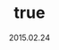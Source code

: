 ---
wip: "True"
id: "9900"
title:
  de: "Schatzkarte aus der Thorne-Ära"
  en: "Thorne Dynasty Map"
  fr: "Carte de la dynastie des Thorne"
  ja: "ソーン朝時代の地図"
layout: treasuremap
page_type: guide
categories: "treasuremap"
instanceType: "treasuremap"
date: "2015.02.24"
patchNumber: "2.51"
patchName: "The Gold Saucer"
expac: "arr"
image: "/assets/img/content/klassen/Chocobo.webp"
terms:
    - term: "TreasureMaps"
    - term: "The Gold Saucer"
sortid: 8
order: 8
plvl: 50
slug: "schatzkarte_aus_der_thorne_aera"
maxpartysize: 1
zones:
  - zonename: "Central Shroud"
    fullimage: "/assets/img/treasuremaps/Schatzkarte aus der Thorne-Ära/Tiefer Wald/Tiefer Wald.webp"
    subimage:
      - "/assets/img/treasuremaps/Schatzkarte aus der Thorne-Ära/Tiefer Wald/A.webp"
      - "/assets/img/treasuremaps/Schatzkarte aus der Thorne-Ära/Tiefer Wald/B.webp"
  - zonename: "East Shroud"
    fullimage: "/assets/img/treasuremaps/Schatzkarte aus der Thorne-Ära/Ostwald/Ostwald.webp"
    subimage:
      - "/assets/img/treasuremaps/Schatzkarte aus der Thorne-Ära/Ostwald/A.webp"
      - "/assets/img/treasuremaps/Schatzkarte aus der Thorne-Ära/Ostwald/B.webp"
  - zonename: "South Shroud"
    fullimage: "/assets/img/treasuremaps/Schatzkarte aus der Thorne-Ära/Südwald/Südwald.webp"
    subimage:
      - "/assets/img/treasuremaps/Schatzkarte aus der Thorne-Ära/Südwald/A.webp"
      - "/assets/img/treasuremaps/Schatzkarte aus der Thorne-Ära/Südwald/B.webp"
  - zonename: "North Shroud"
    fullimage: "/assets/img/treasuremaps/Schatzkarte aus der Thorne-Ära/Nordwald/Nordwald.webp"
    subimage:
      - "/assets/img/treasuremaps/Schatzkarte aus der Thorne-Ära/Nordwald/A.webp"
      - "/assets/img/treasuremaps/Schatzkarte aus der Thorne-Ära/Nordwald/B.webp"
  - zonename: "Middle La Noscea"
    fullimage: "/assets/img/treasuremaps/Schatzkarte aus der Thorne-Ära/Zentrales La Noscea/Zentrales La Noscea.webp"
    subimage:
      - "/assets/img/treasuremaps/Schatzkarte aus der Thorne-Ära/Zentrales La Noscea/A.webp"
      - "/assets/img/treasuremaps/Schatzkarte aus der Thorne-Ära/Zentrales La Noscea/B.webp"
  - zonename: "Lower La Noscea"
    fullimage: "/assets/img/treasuremaps/Schatzkarte aus der Thorne-Ära/Unteres La Noscea/Unteres La Noscea.webp"
    subimage:
      - "/assets/img/treasuremaps/Schatzkarte aus der Thorne-Ära/Unteres La Noscea/A.webp"
      - "/assets/img/treasuremaps/Schatzkarte aus der Thorne-Ära/Unteres La Noscea/B.webp"
  - zonename: "Eastern La Noscea"
    fullimage: "/assets/img/treasuremaps/Schatzkarte aus der Thorne-Ära/Östliches La Noscea/Östliches La Noscea.webp"
    subimage:
      - "/assets/img/treasuremaps/Schatzkarte aus der Thorne-Ära/Östliches La Noscea/A.webp"
      - "/assets/img/treasuremaps/Schatzkarte aus der Thorne-Ära/Östliches La Noscea/B.webp"
  - zonename: "Western La Noscea"
    fullimage: "/assets/img/treasuremaps/Schatzkarte aus der Thorne-Ära/Westliches La Noscea/Westliches La Noscea.webp"
    subimage:
      - "/assets/img/treasuremaps/Schatzkarte aus der Thorne-Ära/Westliches La Noscea/A.webp"
      - "/assets/img/treasuremaps/Schatzkarte aus der Thorne-Ära/Westliches La Noscea/B.webp"
  - zonename: "Upper La Noscea"
    fullimage: "/assets/img/treasuremaps/Schatzkarte aus der Thorne-Ära/Oberes La Noscea/Oberes La Noscea.webp"
    subimage:
      - "/assets/img/treasuremaps/Schatzkarte aus der Thorne-Ära/Oberes La Noscea/A.webp"
      - "/assets/img/treasuremaps/Schatzkarte aus der Thorne-Ära/Oberes La Noscea/B.webp"
  - zonename: "Outer La Noscea"
    fullimage: "/assets/img/treasuremaps/Schatzkarte aus der Thorne-Ära/Äußeres La Noscea/Äußeres La Noscea.webp"
    subimage:
      - "/assets/img/treasuremaps/Schatzkarte aus der Thorne-Ära/Äußeres La Noscea/A.webp"
      - "/assets/img/treasuremaps/Schatzkarte aus der Thorne-Ära/Äußeres La Noscea/B.webp"
  - zonename: "Western Thanalan"
    fullimage: "/assets/img/treasuremaps/Schatzkarte aus der Thorne-Ära/Westliches Thanalan/Westliches Thanalan.webp"
    subimage:
      - "/assets/img/treasuremaps/Schatzkarte aus der Thorne-Ära/Westliches Thanalan/A.webp"
      - "/assets/img/treasuremaps/Schatzkarte aus der Thorne-Ära/Westliches Thanalan/B.webp"
  - zonename: "Central Thanalan"
    fullimage: "/assets/img/treasuremaps/Schatzkarte aus der Thorne-Ära/Zentrales Thanalan/Zentrales Thanalan.webp"
    subimage:
      - "/assets/img/treasuremaps/Schatzkarte aus der Thorne-Ära/Zentrales Thanalan/A.webp"
      - "/assets/img/treasuremaps/Schatzkarte aus der Thorne-Ära/Zentrales Thanalan/B.webp"
  - zonename: "Eastern Thanalan"
    fullimage: "/assets/img/treasuremaps/Schatzkarte aus der Thorne-Ära/Östliches Thanalan/Östliches Thanalan.webp"
    subimage:
      - "/assets/img/treasuremaps/Schatzkarte aus der Thorne-Ära/Östliches Thanalan/A.webp"
      - "/assets/img/treasuremaps/Schatzkarte aus der Thorne-Ära/Östliches Thanalan/B.webp"
  - zonename: "Southern Thanalan"
    fullimage: "/assets/img/treasuremaps/Schatzkarte aus der Thorne-Ära/Südliches Thanalan/Südliches Thanalan.webp"
    subimage:
      - "/assets/img/treasuremaps/Schatzkarte aus der Thorne-Ära/Südliches Thanalan/A.webp"
      - "/assets/img/treasuremaps/Schatzkarte aus der Thorne-Ära/Südliches Thanalan/B.webp"
---
